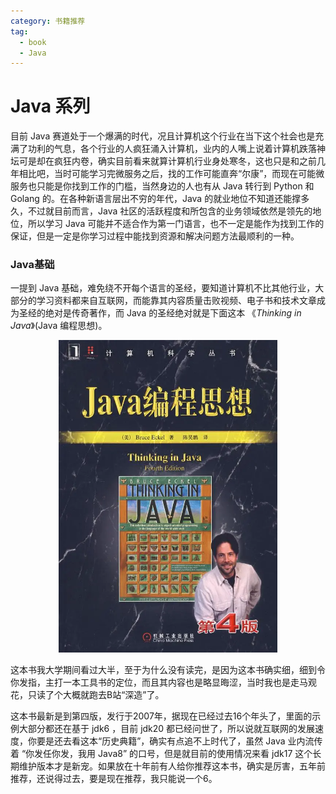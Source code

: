```yaml
---
category: 书籍推荐
tag: 
  - book
  - Java
---
```


# Java 系列
目前 Java 赛道处于一个爆满的时代，况且计算机这个行业在当下这个社会也是充满了功利的气息，各个行业的人疯狂涌入计算机，业内的人嘴上说着计算机跌落神坛可是却在疯狂内卷，确实目前看来就算计算机行业身处寒冬，这也只是和之前几年相比吧，当时可能学习完微服务之后，找的工作可能直奔“尔康”，而现在可能微服务也只能是你找到工作的门槛，当然身边的人也有从 Java 转行到 Python 和 Golang 的。在各种新语言层出不穷的年代，Java 的就业地位不知道还能撑多久，不过就目前而言，Java 社区的活跃程度和所包含的业务领域依然是领先的地位，所以学习 Java 可能并不适合作为第一门语言，也不一定是能作为找到工作的保证，但是一定是你学习过程中能找到资源和解决问题方法最顺利的一种。

### Java基础
一提到 Java 基础，难免绕不开每个语言的圣经，要知道计算机不比其他行业，大部分的学习资料都来自互联网，而能靠其内容质量击败视频、电子书和技术文章成为圣经的绝对是传奇著作，而 Java 的圣经绝对就是下面这本 《_Thinking in Java_》(Java 编程思想)。

<div style="text-align: center;">
  <img src="/assets/images/books/thinking-in-java.png" alt="Thinking in java" style="width:350px;height:500px;">
</div>

这本书我大学期间看过大半，至于为什么没有读完，是因为这本书确实细，细到令你发指，主打一本工具书的定位，而且其内容也是略显晦涩，当时我也是走马观花，只读了个大概就跑去B站“深造”了。

这本书最新是到第四版，发行于2007年，据现在已经过去16个年头了，里面的示例大部分都还在基于 jdk6 ，目前 jdk20 都已经问世了，所以说就互联网的发展速度，你要是还去看这本“历史典籍”，确实有点追不上时代了，虽然 Java 业内流传着 “你发任你发，我用 Java8” 的口号，但是就目前的使用情况来看 jdk17 这个长期维护版本才是新宠。如果放在十年前有人给你推荐这本书，确实是厉害，五年前推荐，还说得过去，要是现在推荐，我只能说一个6。